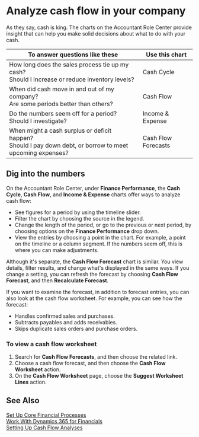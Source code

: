 <properties
                pageTitle="Analyze cash flow in your company| Project “Madeira”"
                description="Describes how to use the Cash Cycle, Income & Expense, Cash Flow, and Cash Flow Forecast charts to analyze past and future movement of cash in and out of your company."
                services="project-madeira"
                documentationCenter=""
                authors="bholtorf"
/>
<tags
    ms.service="project-madeira"
    ms.topic="article"
    ms.devlang="na"
    ms.tgt_pltfrm="na"
    ms.workload="na"
    ms.date="10/10/2016"
    ms.author="bholtorf" />
# Analyze cash flow in your company
As they say, cash is king. The charts on the Accountant Role Center provide insight that can help you make solid decisions about what to do with your cash.  

|To answer questions like these | Use this chart|
|--- | ----|
|How long does the sales process tie up my cash?</br> Should I increase or reduce inventory levels? | Cash Cycle|
|When did cash move in and out of my company?</br> Are some periods better than others? | Cash Flow|
|Do the numbers seem off for a period?</br> Should I investigate? | Income & Expense|
|When might a cash surplus or deficit happen?</br> Should I pay down debt, or borrow to meet upcoming expenses? | Cash Flow Forecasts|

## Dig into the numbers
On the Accountant Role Center, under **Finance Performance**, the **Cash Cycle**, **Cash Flow**, and **Income & Expense** charts offer ways to analyze cash flow:  

- See figures for a period by using the timeline slider.  
- Filter the chart by choosing the source in the legend.  
- Change the length of the period, or go to the previous or next period, by choosing options on the **Finance Performance** drop down.  
- View the entries by choosing a point in the chart. For example, a point on the timeline or a column segment. If the numbers seem off, this is where you can make adjustments.  

Although it's separate, the **Cash Flow Forecast** chart is similar. You view details, filter results, and change what's displayed in the same ways. If you change a setting, you can refresh the forecast by choosing **Cash Flow Forecast**, and then **Recalculate Forecast**.

If you want to examine the forecast, in addition to forecast entries, you can also look at the cash flow worksheet. For example, you can see how the forecast:

- Handles confirmed sales and purchases.  
- Subtracts payables and adds receivables.  
- Skips duplicate sales orders and purchase orders.  

### To view a cash flow worksheet  

1. Search for **Cash Flow Forecasts**, and then choose the related link.  
2. Choose a cash flow forecast, and then choose the **Cash Flow Worksheet** action.  
3. On the **Cash Flow Worksheet** page, choose the **Suggest Worksheet Lines** action.  

## See Also  
[Set Up Core Financial Processes](finance-setup-finance.md)  
[Work With Dynamics 365 for Financials](ui-work-product.md)  
[Setting Up Cash Flow Analyses](finance-setup-cash-flow-analyses.md)  

